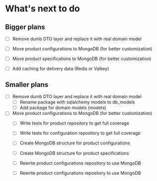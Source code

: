 # What's next to do

## Bigger plans
- [ ] Remove dumb DTO layer and replace it with real domain model
- [ ] Move product configurations to MongoDB (for better customization)
- [ ] Move product specifications to MongoDB (for better customization)
- [ ] Add caching for delivery data (Redis or Valkey)


## Smaller plans
- [ ] Remove dumb DTO layer and replace it with real domain model
    - [ ] Rename package with sqlalchemy models to db_models
    - [ ] Add package for domain models (models)

- [ ] Move product configurations to MongoDB (for better customization)
    - [ ] Write tests for product repository to get full coverage
    - [ ] Write tests for configuration repository to get full coverage
    - [ ] Create MongoDB structure for product configurations
    - [ ] Create MongoDB structure for product specifications
    - [ ] Rewrite product configurations repository to use MongoDB
    - [ ] Rewrite product configurations repository to use MongoDB

